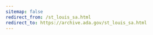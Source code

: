 ```yaml
---
sitemap: false 
redirect_from: /st_louis_sa.html 
redirect_to: https://archive.ada.gov/st_louis_sa.html 
---
```

